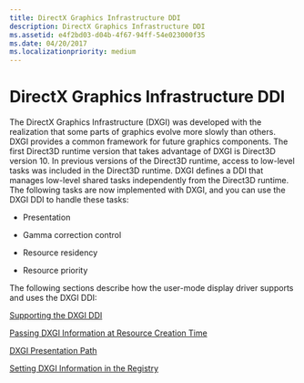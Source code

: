 ```yaml
---
title: DirectX Graphics Infrastructure DDI
description: DirectX Graphics Infrastructure DDI
ms.assetid: e4f2bd03-d04b-4f67-94ff-54e023000f35
ms.date: 04/20/2017
ms.localizationpriority: medium
---
```


# DirectX Graphics Infrastructure DDI


The DirectX Graphics Infrastructure (DXGI) was developed with the realization that some parts of graphics evolve more slowly than others. DXGI provides a common framework for future graphics components. The first Direct3D runtime version that takes advantage of DXGI is Direct3D version 10. In previous versions of the Direct3D runtime, access to low-level tasks was included in the Direct3D runtime. DXGI defines a DDI that manages low-level shared tasks independently from the Direct3D runtime. The following tasks are now implemented with DXGI, and you can use the DXGI DDI to handle these tasks:

-   Presentation

-   Gamma correction control

-   Resource residency

-   Resource priority

The following sections describe how the user-mode display driver supports and uses the DXGI DDI:

[Supporting the DXGI DDI](supporting-the-dxgi-ddi.md)

[Passing DXGI Information at Resource Creation Time](passing-dxgi-information-at-resource-creation-time.md)

[DXGI Presentation Path](dxgi-presentation-path.md)

[Setting DXGI Information in the Registry](setting-dxgi-information-in-the-registry.md)

 

 





